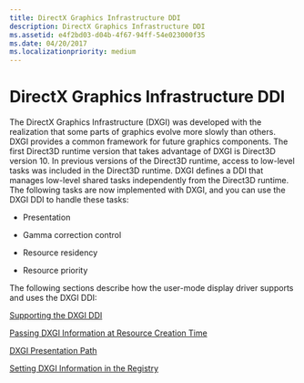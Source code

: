 ```yaml
---
title: DirectX Graphics Infrastructure DDI
description: DirectX Graphics Infrastructure DDI
ms.assetid: e4f2bd03-d04b-4f67-94ff-54e023000f35
ms.date: 04/20/2017
ms.localizationpriority: medium
---
```


# DirectX Graphics Infrastructure DDI


The DirectX Graphics Infrastructure (DXGI) was developed with the realization that some parts of graphics evolve more slowly than others. DXGI provides a common framework for future graphics components. The first Direct3D runtime version that takes advantage of DXGI is Direct3D version 10. In previous versions of the Direct3D runtime, access to low-level tasks was included in the Direct3D runtime. DXGI defines a DDI that manages low-level shared tasks independently from the Direct3D runtime. The following tasks are now implemented with DXGI, and you can use the DXGI DDI to handle these tasks:

-   Presentation

-   Gamma correction control

-   Resource residency

-   Resource priority

The following sections describe how the user-mode display driver supports and uses the DXGI DDI:

[Supporting the DXGI DDI](supporting-the-dxgi-ddi.md)

[Passing DXGI Information at Resource Creation Time](passing-dxgi-information-at-resource-creation-time.md)

[DXGI Presentation Path](dxgi-presentation-path.md)

[Setting DXGI Information in the Registry](setting-dxgi-information-in-the-registry.md)

 

 





